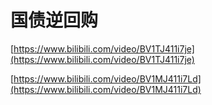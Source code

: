 # 国债逆回购

[https://www.bilibili.com/video/BV1TJ411i7je](https://www.bilibili.com/video/BV1TJ411i7je)

[https://www.bilibili.com/video/BV1MJ411i7Ld](https://www.bilibili.com/video/BV1MJ411i7Ld)
